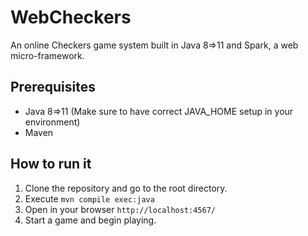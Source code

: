 # WebCheckers

An online Checkers game system built in Java 8=>11 and Spark,
a web micro-framework.


## Prerequisites

- Java 8=>11 (Make sure to have correct JAVA_HOME setup in your environment)
- Maven

## How to run it

1. Clone the repository and go to the root directory.
2. Execute `mvn compile exec:java`
3. Open in your browser `http://localhost:4567/`
4. Start a game and begin playing.

